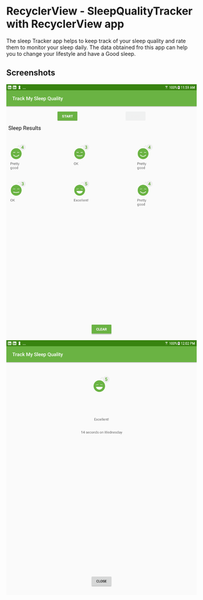 # RecyclerView - SleepQualityTracker with RecyclerView app

The sleep Tracker app helps to keep track of your sleep quality and rate them to monitor your sleep daily. The data obtained fro this app can help you to change your lifestyle and have a Good sleep.



## Screenshots

![Screenshot1](screenshots/sleep_tracker_recycler_home.png)
![Screenshot2](screenshots/sleep_tracker_recycler_detail.png)

